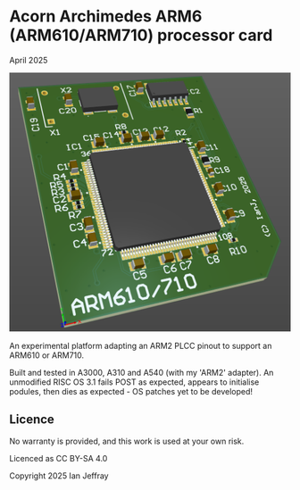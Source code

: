 # Acorn Archimedes ARM6 (ARM610/ARM710) processor card

April 2025


![3D View](Generated/Archimedes_ARM6_3D_View.PNG)

An experimental platform adapting an ARM2 PLCC pinout to support an ARM610 or ARM710.

Built and tested in A3000, A310 and A540 (with my 'ARM2' adapter).  An unmodified RISC OS 3.1 fails POST as expected, appears to initialise podules, then dies as expected - OS patches yet to be developed!


## Licence

No warranty is provided, and this work is used at your own risk.  

Licenced as CC BY-SA 4.0

Copyright 2025 Ian Jeffray

